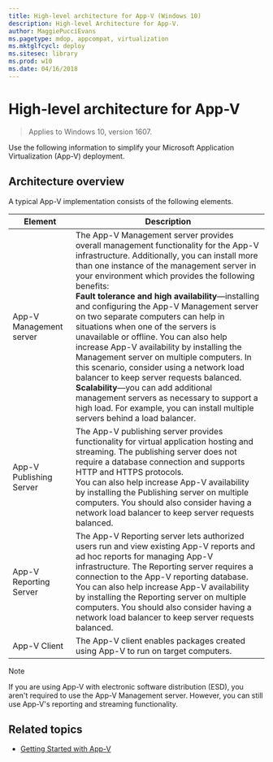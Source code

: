 ```yaml
---
title: High-level architecture for App-V (Windows 10)
description: High-level Architecture for App-V.
author: MaggiePucciEvans
ms.pagetype: mdop, appcompat, virtualization
ms.mktglfcycl: deploy
ms.sitesec: library
ms.prod: w10
ms.date: 04/16/2018
---
```

# High-level architecture for App-V

>Applies to Windows 10, version 1607.

Use the following information to simplify your Microsoft Application Virtualization (App-V) deployment.

## Architecture overview

A typical App-V implementation consists of the following elements.

|Element|Description|
|---|---|
|App-V Management server|The App-V Management server provides overall management functionality for the App-V infrastructure. Additionally, you can install more than one instance of the management server in your environment which provides the following benefits:<br>**Fault tolerance and high availability**—installing and configuring the App-V Management server on two separate computers can help in situations when one of the servers is unavailable or offline. You can also help increase App-V availability by installing the Management server on multiple computers. In this scenario, consider using a network load balancer to keep server requests balanced.<br>**Scalability**—you can add additional management servers as necessary to support a high load. For example, you can install multiple servers behind a load balancer.|
|App-V Publishing Server|The App-V publishing server provides functionality for virtual application hosting and streaming. The publishing server does not require a database connection and supports HTTP and HTTPS protocols.<br>You can also help increase App-V availability by installing the Publishing server on multiple computers. You should also consider having a network load balancer to keep server requests balanced.|
|App-V Reporting Server|The App-V Reporting server lets authorized users run and view existing App-V reports and ad hoc reports for managing App-V infrastructure. The Reporting server requires a connection to the App-V reporting database. You can also help increase App-V availability by installing the Reporting server on multiple computers. You should also consider having a network load balancer to keep server requests balanced.|
|App-V Client|The App-V client enables packages created using App-V to run on target computers.|

>[!NOTE]
>If you are using App-V with electronic software distribution (ESD), you aren't required to use the App-V Management server. However, you can still use App-V's reporting and streaming functionality.

## Related topics

- [Getting Started with App-V](appv-getting-started.md)
